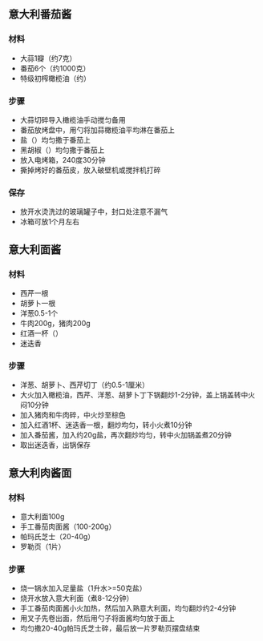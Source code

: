 ## 意大利番茄酱

### 材料

- 大蒜1瓣（约7克）
- 番茄6个（约1000克）
- 特级初榨橄榄油（约）

### 步骤

- 大蒜切碎导入橄榄油手动搅匀备用
- 番茄放烤盘中，用勺将加蒜橄榄油平均淋在番茄上
- 盐（）均匀撒于番茄上
- 黑胡椒（）均匀撒于番茄上
- 放入电烤箱，240度30分钟
- 撕掉烤好的番茄皮，放入破壁机或搅拌机打碎

###  保存

- 放开水烫洗过的玻璃罐子中，封口处注意不漏气
- 冰箱可放1个月左右

## 意大利面酱

### 材料

- 西芹一根
- 胡萝卜一根
- 洋葱0.5-1个
- 牛肉200g，猪肉200g
- 红酒一杯（）
- 迷迭香

### 步骤

- 洋葱、胡萝卜、西芹切丁（约0.5-1厘米）
- 大火加入橄榄油，西芹、洋葱、胡萝卜丁下锅翻炒1-2分钟，盖上锅盖转中火闷10分钟
- 加入猪肉和牛肉碎，中火炒至棕色
- 加入红酒1杯、迷迭香一根，翻炒均匀，转小火煮10分钟
- 加入番茄酱，加入约20g盐，再次翻炒均匀，转中火加锅盖煮20分钟
- 取出迷迭香，出锅保存

## 意大利肉酱面

### 材料 

- 意大利面100g
- 手工番茄肉面酱（100-200g）
- 帕玛氏芝士（20-40g）
- 罗勒页（1片）

### 步骤

- 烧一锅水加入足量盐（1升水>=50克盐）
- 烧开水放入意大利面（煮8-12分钟）
- 手工番茄肉面酱小火加热，然后加入熟意大利面，均匀翻炒约2-4分钟
- 用叉子先卷出面，然后用勺子将面酱均匀放于面上
- 均匀撒20-40g帕玛氏芝士碎，最后放一片罗勒页摆盘结束
